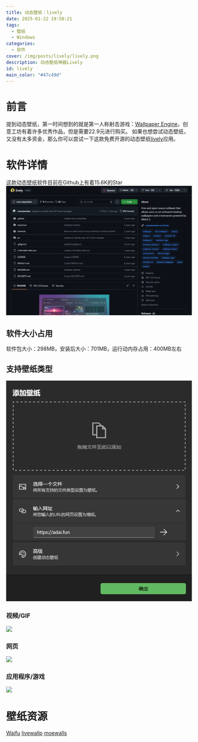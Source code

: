 ```yaml
---
title: 动态壁纸：lively
date: 2025-01-22 19:50:21
tags:
  - 壁纸
  - Windows
categories:
  - 软件
cover: /img/posts/lively/lively.png
description: 动态壁纸神器Lively
id: lively
main_color: "#47c49d"
--- 
```

# 前言
提到动态壁纸，第一时间想到的就是第一人称射击游戏：[Wallpaper Engine](https://store.steamchina.com/app/431960/Wallpaper_Engine/)，创意工坊有着许多优秀作品，但是需要22.9元进行购买。
如果也想尝试动态壁纸，又没有太多资金，那么你可以尝试一下这款免费开源的动态壁纸[lively](https://www.rocksdanister.com/lively/)应用。
# 软件详情 
这款动态壁纸软件目前在Github上有着15.6K的Star
![](/img/posts/lively/star.png)
## 软件大小占用
软件包大小：298MB，安装后大小：701MB，运行动内存占用：400MB左右
## 支持壁纸类型
![](/img/posts/lively/moshi.png)
### 视频/GIF
![](https://github.com/rocksdanister/lively/raw/core-separation/resources/wallpaper_video.gif)
### 网页
![](https://github.com/rocksdanister/lively/raw/core-separation/resources/wallpaper_html.gif)
### 应用程序/游戏
![](https://github.com/rocksdanister/lively/raw/core-separation/resources/wallpaper_emulator.gif)
# 壁纸资源
[Waifu](https://wallpaperwaifu.com/)
[livewallp](https://livewallp.com/)
[moewalls](https://moewalls.com/anime/ellen-joe-jamming-zenless-zone-zero-live-wallpaper/)